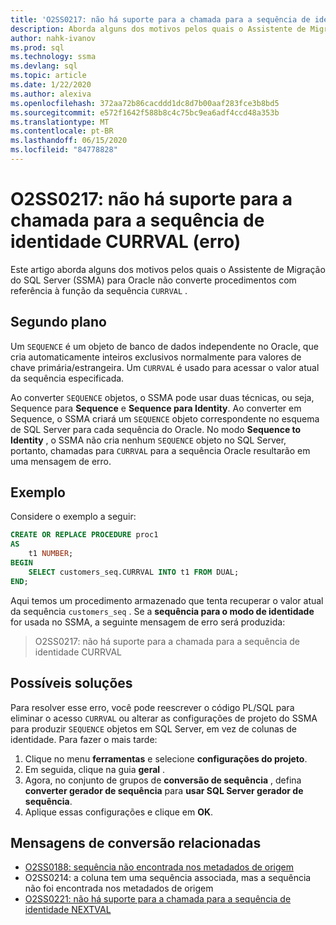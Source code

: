 ```yaml
---
title: 'O2SS0217: não há suporte para a chamada para a sequência de identidade CURRVAL (erro)'
description: Aborda alguns dos motivos pelos quais o Assistente de Migração do SQL Server (SSMA) para Oracle não converte procedimentos com referência à função CURRVAL da sequência.
author: nahk-ivanov
ms.prod: sql
ms.technology: ssma
ms.devlang: sql
ms.topic: article
ms.date: 1/22/2020
ms.author: alexiva
ms.openlocfilehash: 372aa72b86cacddd1dc8d7b00aaf283fce3b8bd5
ms.sourcegitcommit: e572f1642f588b8c4c75bc9ea6adf4ccd48a353b
ms.translationtype: MT
ms.contentlocale: pt-BR
ms.lasthandoff: 06/15/2020
ms.locfileid: "84778828"
---
```

# <a name="o2ss0217-call-to-identity-sequence-currval-not-supported-error"></a>O2SS0217: não há suporte para a chamada para a sequência de identidade CURRVAL (erro)

Este artigo aborda alguns dos motivos pelos quais o Assistente de Migração do SQL Server (SSMA) para Oracle não converte procedimentos com referência à função da sequência `CURRVAL` .

## <a name="background"></a>Segundo plano

Um `SEQUENCE` é um objeto de banco de dados independente no Oracle, que cria automaticamente inteiros exclusivos normalmente para valores de chave primária/estrangeira. Um `CURRVAL` é usado para acessar o valor atual da sequência especificada.

Ao converter `SEQUENCE` objetos, o SSMA pode usar duas técnicas, ou seja, Sequence para **Sequence** e **Sequence para Identity**. Ao converter em Sequence, o SSMA criará um `SEQUENCE` objeto correspondente no esquema de SQL Server para cada sequência do Oracle. No modo **Sequence to Identity** , o SSMA não cria nenhum `SEQUENCE` objeto no SQL Server, portanto, chamadas para `CURRVAL` para a sequência Oracle resultarão em uma mensagem de erro.

## <a name="example"></a>Exemplo

Considere o exemplo a seguir:

```sql
CREATE OR REPLACE PROCEDURE proc1
AS
    t1 NUMBER;
BEGIN
    SELECT customers_seq.CURRVAL INTO t1 FROM DUAL;
END;
```

Aqui temos um procedimento armazenado que tenta recuperar o valor atual da sequência `customers_seq` . Se a **sequência para o modo de identidade** for usada no SSMA, a seguinte mensagem de erro será produzida:

> O2SS0217: não há suporte para a chamada para a sequência de identidade CURRVAL

## <a name="possible-remedies"></a>Possíveis soluções

Para resolver esse erro, você pode reescrever o código PL/SQL para eliminar o acesso `CURRVAL` ou alterar as configurações de projeto do SSMA para produzir `SEQUENCE` objetos em SQL Server, em vez de colunas de identidade. Para fazer o mais tarde:

1. Clique no menu **ferramentas** e selecione **configurações do projeto**.
2. Em seguida, clique na guia **geral** .
3. Agora, no conjunto de grupos de **conversão de sequência** , defina **converter gerador de sequência** para **usar SQL Server gerador de sequência**.
4. Aplique essas configurações e clique em **OK**.

## <a name="related-conversion-messages"></a>Mensagens de conversão relacionadas

* [O2SS0188: sequência não encontrada nos metadados de origem](o2ss0188.md)
* O2SS0214: a coluna tem uma sequência associada, mas a sequência não foi encontrada nos metadados de origem
* [O2SS0221: não há suporte para a chamada para a sequência de identidade NEXTVAL](o2ss0221.md)

